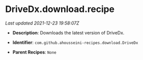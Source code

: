# DriveDx.download.recipe

_Last updated 2021-12-23 19:58:07Z_

- **Description**: Downloads the latest version of DriveDx.

- **Identifier**: `com.github.ahousseini-recipes.download.DriveDx`

- **Parent Recipes**: `None`